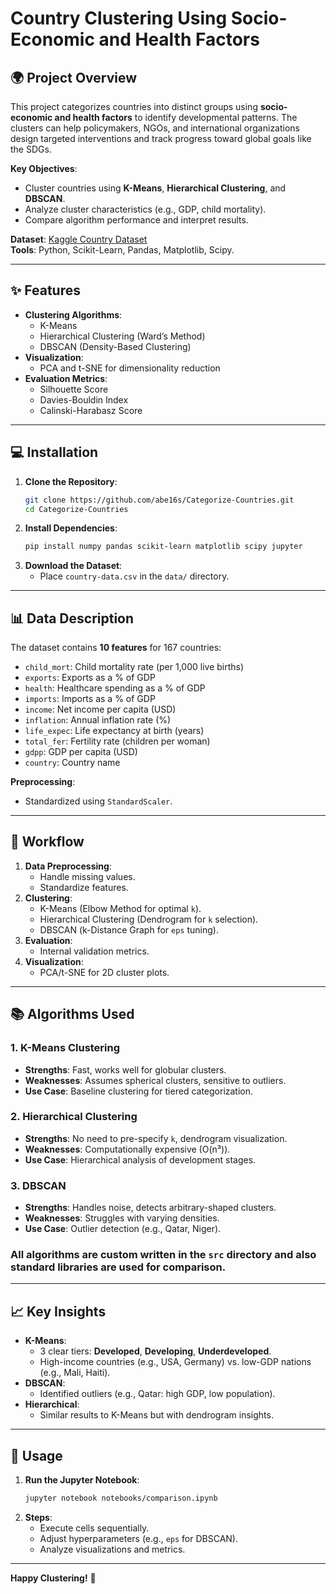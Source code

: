 # Country Clustering Using Socio-Economic and Health Factors

## 🌍 Project Overview
This project categorizes countries into distinct groups using **socio-economic and health factors** to identify developmental patterns. The clusters can help policymakers, NGOs, and international organizations design targeted interventions and track progress toward global goals like the SDGs.

**Key Objectives**:
- Cluster countries using **K-Means**, **Hierarchical Clustering**, and **DBSCAN**.
- Analyze cluster characteristics (e.g., GDP, child mortality).
- Compare algorithm performance and interpret results.

**Dataset**: [Kaggle Country Dataset](https://www.kaggle.com/datasets/rohan0301/unsupervised-learning-on-country-data)  
**Tools**: Python, Scikit-Learn, Pandas, Matplotlib, Scipy.

---

## ✨ Features
- **Clustering Algorithms**:
  - K-Means
  - Hierarchical Clustering (Ward’s Method)
  - DBSCAN (Density-Based Clustering)
- **Visualization**:
  - PCA and t-SNE for dimensionality reduction
- **Evaluation Metrics**:
  - Silhouette Score
  - Davies-Bouldin Index
  - Calinski-Harabasz Score

---

## 💻 Installation
1. **Clone the Repository**:
   ```bash
   git clone https://github.com/abe16s/Categorize-Countries.git
   cd Categorize-Countries
   ```
2. **Install Dependencies**:
   ```bash
   pip install numpy pandas scikit-learn matplotlib scipy jupyter
   ```
3. **Download the Dataset**:
   - Place `country-data.csv` in the `data/` directory.

---

## 📊 Data Description
The dataset contains **10 features** for 167 countries:
- `child_mort`: Child mortality rate (per 1,000 live births)
- `exports`: Exports as a % of GDP
- `health`: Healthcare spending as a % of GDP
- `imports`: Imports as a % of GDP
- `income`: Net income per capita (USD)
- `inflation`: Annual inflation rate (%)
- `life_expec`: Life expectancy at birth (years)
- `total_fer`: Fertility rate (children per woman)
- `gdpp`: GDP per capita (USD)
- `country`: Country name

**Preprocessing**:
- Standardized using `StandardScaler`.

---

## 🔄 Workflow
1. **Data Preprocessing**:
   - Handle missing values.
   - Standardize features.
2. **Clustering**:
   - K-Means (Elbow Method for optimal `k`).
   - Hierarchical Clustering (Dendrogram for `k` selection).
   - DBSCAN (k-Distance Graph for `eps` tuning).
3. **Evaluation**:
   - Internal validation metrics.
4. **Visualization**:
   - PCA/t-SNE for 2D cluster plots.

---

## 📚 Algorithms Used
### 1. **K-Means Clustering**
- **Strengths**: Fast, works well for globular clusters.
- **Weaknesses**: Assumes spherical clusters, sensitive to outliers.
- **Use Case**: Baseline clustering for tiered categorization.

### 2. **Hierarchical Clustering**
- **Strengths**: No need to pre-specify `k`, dendrogram visualization.
- **Weaknesses**: Computationally expensive (O(n³)).
- **Use Case**: Hierarchical analysis of development stages.

### 3. **DBSCAN**
- **Strengths**: Handles noise, detects arbitrary-shaped clusters.
- **Weaknesses**: Struggles with varying densities.
- **Use Case**: Outlier detection (e.g., Qatar, Niger).

### All algorithms are custom written in the `src` directory and also standard libraries are used for comparison. 
---


## 📈 **Key Insights**
- **K-Means**:
  - 3 clear tiers: **Developed**, **Developing**, **Underdeveloped**.
  - High-income countries (e.g., USA, Germany) vs. low-GDP nations (e.g., Mali, Haiti).
- **DBSCAN**:
  - Identified outliers (e.g., Qatar: high GDP, low population).
- **Hierarchical**:
  - Similar results to K-Means but with dendrogram insights.

---

## 🚀 Usage
1. **Run the Jupyter Notebook**:
   ```bash
   jupyter notebook notebooks/comparison.ipynb
   ```
2. **Steps**:
   - Execute cells sequentially.
   - Adjust hyperparameters (e.g., `eps` for DBSCAN).
   - Analyze visualizations and metrics.

---

**Happy Clustering!** 🎯